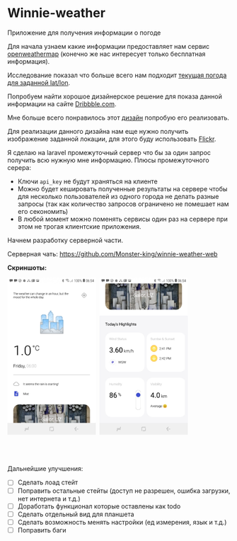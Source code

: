 # Winnie-weather
Приложение для получения информации о погоде

Для начала узнаем какие информации предоставляет нам сервис [openweathermap](http://openweathermap.org) (конечно же нас интересует только бесплатная информация).

Исследование показал что больше всего нам подходит [текущая погода для заданной lat/lon](https://openweathermap.org/current).

Попробуем найти хорошое дизайнерское решение для показа данной информации на сайте [Dribbble.com](https://dribbble.com/).

Мне больше всего понравилось этот [дизайн](https://dribbble.com/shots/10460680-Weather-App/attachments/2296528?mode=media) попробую его реализовать.

Для реализации данного дизайна нам еще нужно получить изображение заданной локации, для этого буду использовать [Flickr](https://www.flickr.com/).

Я сделаю на laravel промежуточный сервер что бы за один запрос получить всю нужную мне информацию.
Плюсы промежуточного серера:
 - Ключи `api_key` не будут храняться на клиенте
 - Можно будет кешировать полученные результаты на сервере чтобы для несколько пользователей из одного города не делать разные запросы (так как количество запросов ограничено не помешает нам его секономить)
 - В любой момент можно поменять сервисы один раз на сервере при этом не трогая клиентские приложения.

Начнем разработку серверной части.

Серверная чать: https://github.com/Monster-king/winnie-weather-web

**Скриншоты:**

<div float="left">
<kbd>
<img alt="default screen" src="https://raw.githubusercontent.com/Monster-king/Winnie-weather/master/screenshots/main_screen.jpg" width="200">
<img alt="search screen" src="https://raw.githubusercontent.com/Monster-king/Winnie-weather/master/screenshots/detail_screen.jpg" width="200">
</kbd>
</div>
<br> <br> <br>

Дальнейшие улучшения:
- [ ] Сделать лоад стейт
- [ ] Поправить остальные стейты (доступ не разрешен, ошибка загрузки, нет интернета и т.д.)
- [ ] Доработать функционал которые оставлены как todo
- [ ] Сделать отдельный вид для планшета
- [ ] Сделать возможность менять настройки (ед измерения, язык и т.д.)
- [ ] Поправить баги